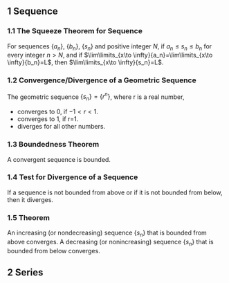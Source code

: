 ## 1 Sequence
### 1.1 The Squeeze Theorem for Sequence
For sequences {$a_n$}, {$b_n$}, {$s_n$} and positive integer $N$, if $a_n \le s_n \le b_n$ for every integer $n>N$, and if $\lim\limits_{x\to \infty}{a_n}=\lim\limits_{x\to \infty}{b_n}=L$, then $\lim\limits_{x\to \infty}{s_n}=L$.

### 1.2 Convergence/Divergence of a Geometric Sequence
The geometric sequence $\{s_n\}=\{r^n\}$, where r is a real number,
- converges to 0, if $-1 < r < 1$.
- converges to 1, if r=1.
- diverges for all other numbers.

### 1.3 Boundedness Theorem
A convergent sequence is bounded.

### 1.4 Test for Divergence of a Sequence
If a sequence is not bounded from above or if it is not bounded from below, then it diverges.

### 1.5 Theorem
An increasing (or nondecreasing) sequence {$s_n$} that is bounded from above converges.
A decreasing (or nonincreasing) sequence {$s_n$} that is bounded from below converges.

## 2 Series
